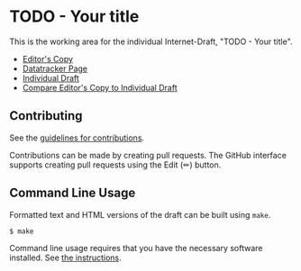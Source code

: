 # TODO - Your title

This is the working area for the individual Internet-Draft, "TODO - Your title".

* [Editor's Copy](https://cdh4u.github.io/conference-pubsub/#go.draft-holmberg-conference-pubsub.html)
* [Datatracker Page](https://datatracker.ietf.org/doc/draft-holmberg-conference-pubsub)
* [Individual Draft](https://datatracker.ietf.org/doc/html/draft-holmberg-conference-pubsub)
* [Compare Editor's Copy to Individual Draft](https://cdh4u.github.io/conference-pubsub/#go.draft-holmberg-conference-pubsub.diff)


## Contributing

See the
[guidelines for contributions](https://github.com/cdh4u/conference-pubsub/blob/main/CONTRIBUTING.md).

Contributions can be made by creating pull requests.
The GitHub interface supports creating pull requests using the Edit (✏) button.


## Command Line Usage

Formatted text and HTML versions of the draft can be built using `make`.

```sh
$ make
```

Command line usage requires that you have the necessary software installed.  See
[the instructions](https://github.com/martinthomson/i-d-template/blob/main/doc/SETUP.md).

